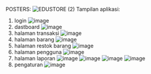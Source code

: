 POSTERS:
![EDUSTORE (2)](https://github.com/user-attachments/assets/0d071ae0-f822-4a85-972e-fed61415a52b)
Tampilan aplikasi:
1. login
![image](https://github.com/user-attachments/assets/704d8536-f029-4adb-877f-9889700d29e9)
2. dastboard
![image](https://github.com/user-attachments/assets/87deac83-8463-4e46-8670-50ceb2a6a9e6)
3. halaman transaksi
![image](https://github.com/user-attachments/assets/061fbbe1-35e0-420c-9ea5-1c068649c0bd)
4. halaman barang
![image](https://github.com/user-attachments/assets/52f3f0f9-7edf-423f-a939-3006c8ee7bd6)
5. halaman restok barang
![image](https://github.com/user-attachments/assets/c4af0f79-92a6-458e-a0c2-126b7726cb74)
6. halaman pengguna
![image](https://github.com/user-attachments/assets/98f78eeb-f7da-43a4-8eaa-3eab522d34de)
7. halaman laporan
![image](https://github.com/user-attachments/assets/d507db6f-53c9-4e0c-bca8-0720d60897ad)
![image](https://github.com/user-attachments/assets/596e4504-c936-44b4-b607-9065f1c55930)
![image](https://github.com/user-attachments/assets/4f30b4b5-72e0-4c80-a661-08ffd0ffaf5e)
![image](https://github.com/user-attachments/assets/15a32520-383e-4fe4-bc95-2bccb20ed67f)
8. pengaturan
![image](https://github.com/user-attachments/assets/481ed70a-9f10-4468-b0f1-bc5bbf2d2df0)




